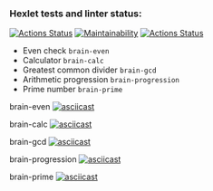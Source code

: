 ### Hexlet tests and linter status:
[![Actions Status](https://github.com/CaptainCollie/python-project-lvl1/workflows/hexlet-check/badge.svg)](https://github.com/CaptainCollie/python-project-lvl1/actions)
[![Maintainability](https://api.codeclimate.com/v1/badges/a99a88d28ad37a79dbf6/maintainability)](https://codeclimate.com/github/codeclimate/codeclimate/maintainability)
[![Actions Status](https://github.com/CaptainCollie/python-project-lvl1/actions/workflows/github-actions.yml/badge.svg)](https://github.com/CaptainCollie/python-project-lvl1/actions/workflows/github-actions.yml)


- Even check `brain-even`
- Calculator `brain-calc`
- Greatest common divider `brain-gcd`
- Arithmetic progression `brain-progression`
- Prime number `brain-prime`

brain-even
[![asciicast](https://asciinema.org/a/AEPismdA8n7t2A3usomEzYbt3.svg)](https://asciinema.org/a/AEPismdA8n7t2A3usomEzYbt3)

brain-calc
[![asciicast](https://asciinema.org/a/Jb2sEwlsUqv99DLnUDb5i25Jt.svg)](https://asciinema.org/a/Jb2sEwlsUqv99DLnUDb5i25Jt)

brain-gcd
[![asciicast](https://asciinema.org/a/GSRK8pK9YN4ad0pZlqKwdQ90u.svg)](https://asciinema.org/a/GSRK8pK9YN4ad0pZlqKwdQ90u)

brain-progression
[![asciicast](https://asciinema.org/a/XXCVBaSu97jnKg1ADrRbo5SRK.svg)](https://asciinema.org/a/XXCVBaSu97jnKg1ADrRbo5SRK)

brain-prime
[![asciicast](https://asciinema.org/a/vdu1YGNf14BoGhbG0FzaQDeYP.svg)](https://asciinema.org/a/vdu1YGNf14BoGhbG0FzaQDeYP)
